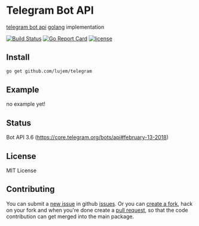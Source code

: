 # Telegram Bot API
[telegram bot api](https://core.telegram.org/bots/api) [golang](https://golang.org) implementation

[![Build Status](https://travis-ci.org/lujem/telegram.svg?branch=master)](https://travis-ci.org/lujem/telegram)
[![Go Report Card](https://goreportcard.com/badge/github.com/lujem/telegram)](https://goreportcard.com/report/github.com/lujem/telegram)
[![license](https://img.shields.io/github/license/mashape/apistatus.svg?maxAge=2592000)](https://raw.githubusercontent.com/lujem/telegram/master/LICENSE)

## Install
```sh
go get github.com/lujem/telegram
```

## Example
no example yet!

## Status
Bot API 3.6 (https://core.telegram.org/bots/api#february-13-2018)


## License
MIT License

## Contributing
You can submit a [new issue](https://github.com/lujem/telegram/issues/new) in github [issues](https://github.com/lujem/telegram/issues).
Or you can [create a fork](https://help.github.com/articles/fork-a-repo), hack on your fork and when you're done create a [pull request](https://help.github.com/articles/fork-a-repo#pull-requests), so that the code contribution can get merged into the main package.
